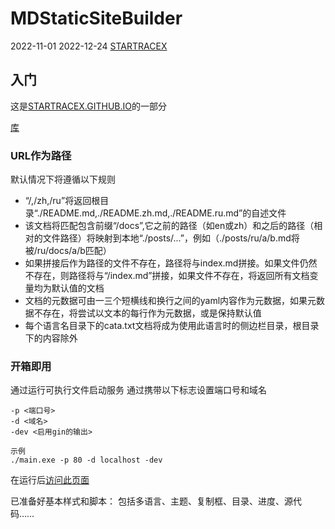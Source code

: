 # MDStaticSiteBuilder

2022-11-01
2022-12-24
[STARTRACEX](https://github.com/STARTRACEX/MDStaticSiteBuilder)

## 入门

这是[STARTRACEX.GITHUB.IO](https://startracex.github.io/)的一部分

[库](https://github.com/STARTRACEX/MDStaticSiteBuilder)

### URL作为路径

默认情况下将遵循以下规则

- “/,/zh,/ru”将返回根目录“./README.md,./README.zh.md,./README.ru.md”的自述文件
- 该文档将匹配包含前缀“/docs”,它之前的路径（如en或zh）和之后的路径（相对的文件路径）将映射到本地“./posts/...”，例如（./posts/ru/a/b.md将被/ru/docs/a/b匹配）
- 如果拼接后作为路径的文件不存在，路径将与index.md拼接。如果文件仍然不存在，则路径将与“/index.md”拼接，如果文件不存在，将返回所有文档变量均为默认值的文档
- 文档的元数据可由一三个短横线和换行之间的yaml内容作为元数据，如果元数据不存在，将尝试以文本的每行作为元数据，或是保持默认值
- 每个语言名目录下的cata.txt文档将成为使用此语言时的侧边栏目录，根目录下的内容除外

### 开箱即用

通过运行可执行文件启动服务
通过携带以下标志设置端口号和域名

```terminal
-p <端口号>
-d <域名>
-dev <启用gin的输出>

示例
./main.exe -p 80 -d localhost -dev
```

在运行后[访问此页面](http:localhost:8080/)

已准备好基本样式和脚本：
包括多语言、主题、复制框、目录、进度、源代码……
